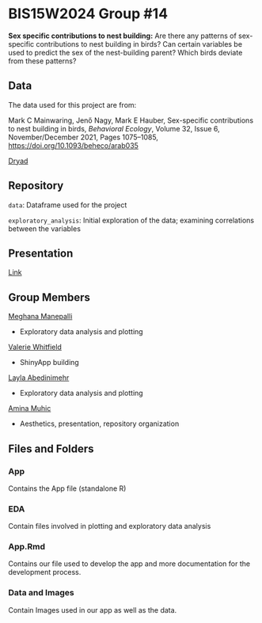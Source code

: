 # BIS15W2024 Group #14

**Sex specific contributions to nest building:** Are there any patterns of sex-specific
contributions to nest building in birds? Can certain variables be used to predict the
sex of the nest-building parent? Which birds deviate from these patterns?

## Data

The data used for this project are from:

Mark C Mainwaring, Jenő Nagy, Mark E Hauber, Sex-specific contributions to nest building 
in birds, _Behavioral Ecology_, Volume 32, Issue 6, November/December 2021, 
Pages 1075–1085, https://doi.org/10.1093/beheco/arab035

[Dryad](https://doi.org/10.5061/dryad.vhhmgqnsq)

## Repository

`data`: Dataframe used for the project

`exploratory_analysis`: Initial exploration of the data; examining correlations between
the variables

## Presentation

[Link](https://docs.google.com/presentation/d/1TQ1KQjKxCtga6xTeCVBefpFIpA_n7ZBVaJ4ULldGosk/edit?usp=sharing)

## Group Members

[Meghana Manepalli](mailto:mmanepalli@ucdavis.edu)
+ Exploratory data analysis and plotting

[Valerie Whitfield](mailto:vwhitfield@ucdavis.edu)
+ ShinyApp building

[Layla Abedinimehr](mailto:labedinimehr@ucdavis.edu)
+ Exploratory data analysis and plotting

[Amina Muhic](mailto:aamuhic@ucdavis.edu)
+ Aesthetics, presentation, repository organization

## Files and Folders

### App 
Contains the App file (standalone R)

### EDA
Contain files involved in plotting and exploratory data analysis

### App.Rmd
Contains our file used to develop the app and more documentation for the development process.

### Data and Images
Contain Images used in our app as well as the data. 
